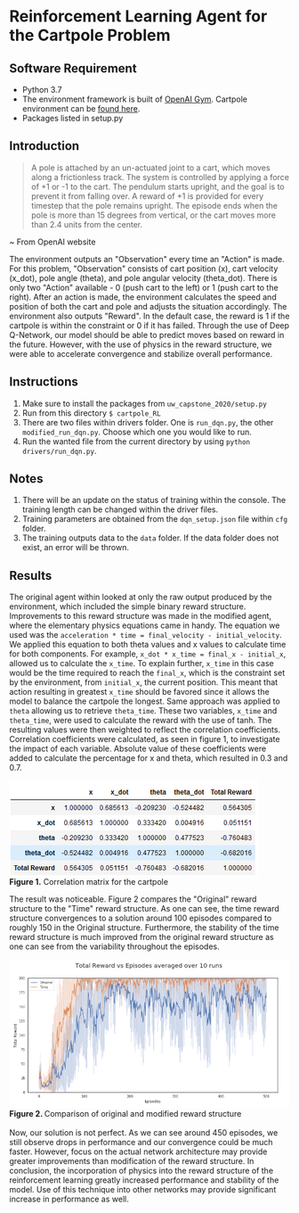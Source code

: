 # Reinforcement Learning Agent for the Cartpole Problem

## Software Requirement
* Python 3.7
* The environment framework is built of [OpenAI Gym](https://gym.openai.com). Cartpole environment can be [found here](https://gym.openai.com/envs/CartPole-v0/).
* Packages listed in setup.py

## Introduction
> A pole is attached by an un-actuated joint to a cart, which moves along a frictionless track. The system is controlled by applying a force of +1 or -1 to the cart. The pendulum starts upright, and the goal is to prevent it from falling over. A reward of +1 is provided for every timestep that the pole remains upright. The episode ends when the pole is more than 15 degrees from vertical, or the cart moves more than 2.4 units from the center.

~ From OpenAI website

The environment outputs an "Observation" every time an "Action" is made. For this problem, "Observation" consists of cart position (x), cart velocity (x_dot), pole angle (theta), and pole angular velocity (theta_dot). There is only two "Action" available - 0 (push cart to the left) or 1 (push cart to the right). After an action is made, the environment calculates the speed and position of both the cart and pole and adjusts the situation accordingly. The environment also outputs "Reward". In the default case, the reward is 1 if the cartpole is within the constraint or 0 if it has failed. Through the use of Deep Q-Network, our model should be able to predict moves based on reward in the future. However, with the use of physics in the reward structure, we were able to accelerate convergence and stabilize overall performance.

## Instructions
1. Make sure to install the packages from `uw_capstone_2020/setup.py`
2. Run from this directory `$ cartpole_RL`
3. There are two files within drivers folder. One is `run_dqn.py`, the other `modified_run_dqn.py`. Choose which one you would like to run.
4. Run the wanted file from the current directory by using `python drivers/run_dqn.py`.

## Notes
1. There will be an update on the status of training within the console. The training length can be changed within the driver files.
2. Training parameters are obtained from the `dqn_setup.json` file within `cfg` folder.
3. The training outputs data to the `data` folder. If the data folder does not exist, an error will be thrown.

## Results
The original agent within looked at only the raw output produced by the environment, which included the simple binary reward structure. Improvements to this reward structure was made in the modified agent, where the elementary physics equations came in handy. The equation we used was the `acceleration * time = final_velocity - initial_velocity`. We applied this equation to both theta values and x values to calculate time for both components. For example, `x_dot * x_time = final_x - initial_x`, allowed us to calculate the `x_time`. To explain further, `x_time` in this case would be the time required to reach the `final_x`, which is the constraint set by the environment, from `initial_x`, the current position. This meant that action resulting in greatest `x_time` should be favored since it allows the model to balance the cartpole the longest. Same approach was applied to `theta` allowing us to retrieve `theta_time`. These two variables, `x_time` and `theta_time`, were used to calculate the reward with the use of tanh. The resulting values were then weighted to reflect the correlation coefficients. Correlation coefficients were calculated, as seen in figure 1, to investigate the impact of each variable. Absolute value of these coefficients were added to calculate the percentage for x and theta, which resulted in 0.3 and 0.7.

<img alt="Picture of the correlation matrix" align="center" src="./pics/Correlation Function for Original Reward Structure All.png">
<figcaption> <b>Figure 1.</b> Correlation matrix for the cartpole </figcaption>  

The result was noticeable. Figure 2 compares the "Original" reward structure to the "Time" reward structure. As one can see, the time reward structure convergences to a solution around 100 episodes compared to roughly 150 in the Original structure. Furthermore, the stability of the time reward structure is much improved from the original reward structure as one can see from the variability throughout the episodes.

<img alt="Comparison of original and modified reward structure" align="center" src="./pics/Reward_Episode_Original_vs_RewardInAgent_4_28.png">
<figcaption> <b>Figure 2. </b> Comparison of original and modified reward structure </figcaption>
<br/>
Now, our solution is not perfect. As we can see around 450 episodes, we still observe drops in performance and our convergence could be much faster. However, focus on the actual network architecture may provide greater improvements than modification of the reward structure. In conclusion, the incorporation of physics into the reward structure of the reinforcement learning greatly increased performance and stability of the model. Use of this technique into other networks may provide significant increase in performance as well.
